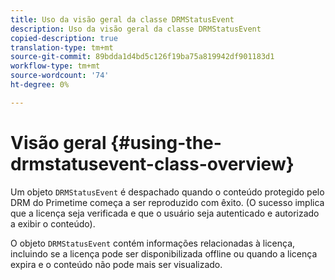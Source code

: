 ```yaml
---
title: Uso da visão geral da classe DRMStatusEvent
description: Uso da visão geral da classe DRMStatusEvent
copied-description: true
translation-type: tm+mt
source-git-commit: 89bdda1d4bd5c126f19ba75a819942df901183d1
workflow-type: tm+mt
source-wordcount: '74'
ht-degree: 0%

---
```



# Visão geral {#using-the-drmstatusevent-class-overview}

Um objeto `DRMStatusEvent` é despachado quando o conteúdo protegido pelo DRM do Primetime começa a ser reproduzido com êxito. (O sucesso implica que a licença seja verificada e que o usuário seja autenticado e autorizado a exibir o conteúdo).

O objeto `DRMStatusEvent` contém informações relacionadas à licença, incluindo se a licença pode ser disponibilizada offline ou quando a licença expira e o conteúdo não pode mais ser visualizado.
